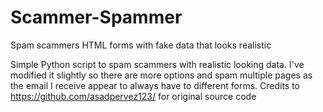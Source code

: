 # Scammer-Spammer
Spam scammers HTML forms with fake data that looks realistic

Simple Python script to spam scammers with realistic looking data. I've modified it slightly so there are more options and spam multiple pages as the email I receive appear to always have to different forms. 
Credits to https://github.com/asadpervez123/ for original source code
